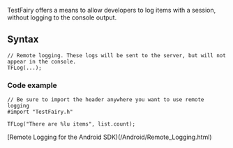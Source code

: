 TestFairy offers a means to allow developers to log items with a session, without logging to the console output.

## Syntax

```
// Remote logging. These logs will be sent to the server, but will not appear in the console.
TFLog(...);
```

### Code example

```
// Be sure to import the header anywhere you want to use remote logging
#import "TestFairy.h"

TFLog("There are %lu items", list.count);
```

[Remote Logging for the Android SDK)(/Android/Remote_Logging.html)
